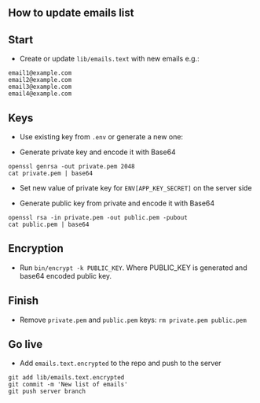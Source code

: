 ## How to update emails list

Start
-

- Create or update `lib/emails.text` with new emails e.g.:
```
email1@example.com
email2@example.com
email3@example.com
email4@example.com
```

Keys
-

- Use existing key from `.env` or generate a new one:

- Generate private key and encode it with Base64

```
openssl genrsa -out private.pem 2048
cat private.pem | base64
```

- Set new value of private key for `ENV[APP_KEY_SECRET]` on the server side

- Generate public key from private and encode it with Base64

```
openssl rsa -in private.pem -out public.pem -pubout
cat public.pem | base64
```

Encryption
-

- Run `bin/encrypt -k PUBLIC_KEY`. Where PUBLIC_KEY is generated and
  base64 encoded public key.

Finish
-

- Remove `private.pem` and `public.pem` keys:
  `rm private.pem public.pem`

Go live
-

- Add `emails.text.encrypted` to the repo and push to the server

```
git add lib/emails.text.encrypted
git commit -m 'New list of emails'
git push server branch
```
